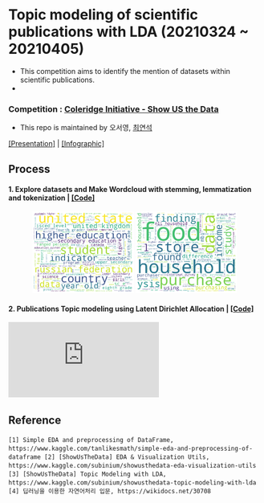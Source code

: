 # Topic modeling of scientific publications with LDA (20210324 ~ 20210405)
- This competition aims to identify the mention of datasets within scientific publications.
- 
### Competition : [Coleridge Initiative - Show US the Data](https://www.kaggle.com/c/coleridgeinitiative-show-us-the-data/overview)  
- This repo is maintained by 오서영, [최연석](https://github.com/YeonSeok-Choi)  

[[Presentation]]() | [[Infographic]]()

## Process
#### **1**. Explore datasets and Make Wordcloud with stemming, lemmatization and tokenization | [[Code]](https://github.com/OH-Seoyoung/Topic_modeling_of_scientific_publications_with_LDA/blob/master/EDA_and_WordCloud.ipynb)
<div align="center">
<img src="https://github.com/OH-Seoyoung/Topic_modeling_of_scientific_publications_with_LDA/blob/master/fig/test_2.png?raw=True" width="40%">
<img src="https://github.com/OH-Seoyoung/Topic_modeling_of_scientific_publications_with_LDA/blob/master/fig/test_4.png?raw=True" width="40%"> <br>
</div>  

#### **2**. Publications Topic modeling using Latent Dirichlet Allocation | [[Code]](https://github.com/OH-Seoyoung/Topic_modeling_of_scientific_publications_with_LDA/blob/master/Topic_modeling_of_scientific_publications_with_LDA_ver2.ipynb)

![](https://github.com/OH-Seoyoung/Topic_modeling_of_scientific_publications_with_LDA/blob/master/lda.html)

## Reference
``
[1] Simple EDA and preprocessing of DataFrame, https://www.kaggle.com/tanlikesmath/simple-eda-and-preprocessing-of-dataframe
[2] [ShowUsTheData] EDA & Visualization Utils, https://www.kaggle.com/subinium/showusthedata-eda-visualization-utils
[3] [ShowUsTheData] Topic Modeling with LDA, https://www.kaggle.com/subinium/showusthedata-topic-modeling-with-lda
[4] 딥러닝을 이용한 자연어처리 입문, https://wikidocs.net/30708
``
